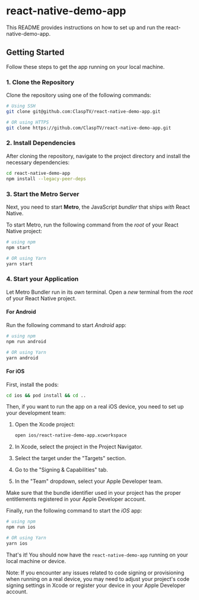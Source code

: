 # react-native-demo-app

This README provides instructions on how to set up and run the react-native-demo-app.

## Getting Started

Follow these steps to get the app running on your local machine.

### 1. Clone the Repository

Clone the repository using one of the following commands:

```bash
# Using SSH
git clone git@github.com:ClaspTV/react-native-demo-app.git

# OR using HTTPS
git clone https://github.com/ClaspTV/react-native-demo-app.git
```

### 2. Install Dependencies

After cloning the repository, navigate to the project directory and install the necessary dependencies:

```bash
cd react-native-demo-app
npm install --legacy-peer-deps
```

### 3. Start the Metro Server

Next, you need to start **Metro**, the JavaScript _bundler_ that ships _with_ React Native.

To start Metro, run the following command from the _root_ of your React Native project:

```bash
# using npm
npm start

# OR using Yarn
yarn start
```

### 4. Start your Application

Let Metro Bundler run in its _own_ terminal. Open a _new_ terminal from the _root_ of your React Native project.

#### For Android

Run the following command to start _Android_ app:

```bash
# using npm
npm run android

# OR using Yarn
yarn android
```

#### For iOS

First, install the pods:

```bash
cd ios && pod install && cd ..
```

Then, if you want to run the app on a real iOS device, you need to set up your development team:

1. Open the Xcode project:

   ```bash
   open ios/react-native-demo-app.xcworkspace
   ```

2. In Xcode, select the project in the Project Navigator.
3. Select the target under the "Targets" section.
4. Go to the "Signing & Capabilities" tab.
5. In the "Team" dropdown, select your Apple Developer team.

Make sure that the bundle identifier used in your project has the proper entitlements registered in your Apple Developer account.

Finally, run the following command to start the _iOS_ app:

```bash
# using npm
npm run ios

# OR using Yarn
yarn ios
```

That's it! You should now have the `react-native-demo-app` running on your local machine or device.

Note: If you encounter any issues related to code signing or provisioning when running on a real device, you may need to adjust your project's code signing settings in Xcode or register your device in your Apple Developer account.
